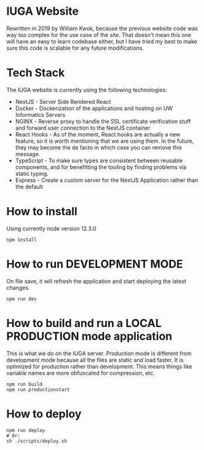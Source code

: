 # IUGA Website

Rewritten in 2019 by William Kwok, because the previous website code was way too complex for the use case of the site. That doesn't mean this one will have an easy to learn codebase either, but I have tried my best to make sure this code is scalable for any future modifications.

# Tech Stack

The IUGA website is currently using the following technologies:

* NextJS - Server Side Rendered React
* Docker - Dockerization of the applications and hosting on UW Informatics Servers
* NGINX - Reverse proxy to handle the SSL certificate verification stuff and forward user connection to the NextJS container
* React Hooks - As of the moment, React hooks are actually a new feature, so it is worth mentioning that we are using them. In the future, they may become the de facto in which case you can remove this message.
* TypeScript - To make sure types are consistent between reusable components, and for benefitting the tooling by finding problems via static typing.
* Express - Create a custom server for the NextJS Application rather than the default

# How to install

Using currently node version 12.3.0

```
npm install
```

# How to run DEVELOPMENT MODE

On file save, it will refresh the application and start deploying the latest changes.

```
npm run dev
```

# How to build and run a LOCAL PRODUCTION mode application

This is what we do on the IUGA server. Production mode is different from development mode because all the files are static and load faster. It is optimized for production rather than development. This means things like variable names are more obfuscated for compression, etc.

```
npm run build
npm run productionstart
```

# How to deploy

```
npm run deploy
# Or:
sh ./scripts/deploy.sh
```